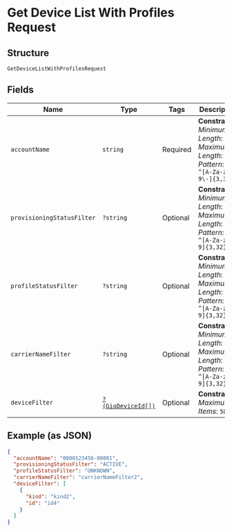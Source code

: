 
# Get Device List With Profiles Request

## Structure

`GetDeviceListWithProfilesRequest`

## Fields

| Name | Type | Tags | Description | Getter | Setter |
|  --- | --- | --- | --- | --- | --- |
| `accountName` | `string` | Required | **Constraints**: *Minimum Length*: `3`, *Maximum Length*: `32`, *Pattern*: `^[A-Za-z0-9\-]{3,32}$` | getAccountName(): string | setAccountName(string accountName): void |
| `provisioningStatusFilter` | `?string` | Optional | **Constraints**: *Minimum Length*: `3`, *Maximum Length*: `32`, *Pattern*: `^[A-Za-z0-9]{3,32}$` | getProvisioningStatusFilter(): ?string | setProvisioningStatusFilter(?string provisioningStatusFilter): void |
| `profileStatusFilter` | `?string` | Optional | **Constraints**: *Minimum Length*: `3`, *Maximum Length*: `32`, *Pattern*: `^[A-Za-z0-9]{3,32}$` | getProfileStatusFilter(): ?string | setProfileStatusFilter(?string profileStatusFilter): void |
| `carrierNameFilter` | `?string` | Optional | **Constraints**: *Minimum Length*: `3`, *Maximum Length*: `32`, *Pattern*: `^[A-Za-z0-9]{3,32}$` | getCarrierNameFilter(): ?string | setCarrierNameFilter(?string carrierNameFilter): void |
| `deviceFilter` | [`?(GioDeviceId[])`](../../doc/models/gio-device-id.md) | Optional | **Constraints**: *Maximum Items*: `50` | getDeviceFilter(): ?array | setDeviceFilter(?array deviceFilter): void |

## Example (as JSON)

```json
{
  "accountName": "0000123456-00001",
  "provisioningStatusFilter": "ACTIVE",
  "profileStatusFilter": "UNKNOWN",
  "carrierNameFilter": "carrierNameFilter2",
  "deviceFilter": [
    {
      "kind": "kind2",
      "id": "id4"
    }
  ]
}
```

